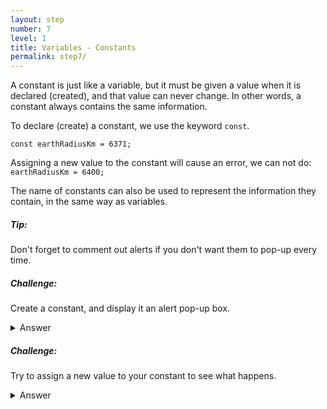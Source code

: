 ```yaml
---
layout: step
number: 7
level: 1
title: Variables - Constants
permalink: step7/
---
```


A constant is just like a variable, but it must be given a value when it is
declared (created), and that value can never change. In other words, a
constant always contains the same information.

To declare (create) a constant, we use the keyword `const`.

`const earthRadiusKm = 6371;`

Assigning a new value to the constant will cause an error, we can not do:
`earthRadiusKm = 6400;`

The name of constants can also be used to represent the information they
contain, in the same way as variables.

##### Tip: 
Don't forget to comment out alerts if you don't want them to pop-up
every time.

##### Challenge: 
Create a constant, and display it an alert pop-up box.

<details><summary>Answer</summary>
<code>const dogLegs = 4;
<br/>
alert(dogLegs)</code>
</details>

##### Challenge: 
Try to assign a new value to your constant to see what happens.

<details><summary>Answer</summary>
<code>const dogLegs = 4;
<br/>
dogLegs = 3;
<br/>
alert(dogLegs)</code>
</details>